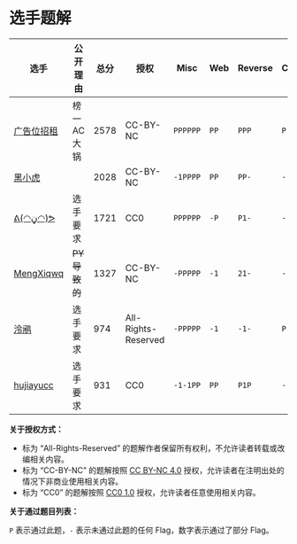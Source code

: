 # 选手题解

| 选手 | 公开理由 | 总分 | 授权 | Misc | Web | Reverse | Crypto |
| --- | --- | --- | --- | --- | --- | --- | --- |
| [广告位招租](70/) | 榜一AC大锅 | 2578 | CC-BY-NC | `PPPPPP` | `PP` | `PPP` | `P` |
| [黑小虎](5/) |  | 2028 | CC-BY-NC | `-1PPPP` | `PP` | `PP-` | `-` |
| [ᕕ\(◠ڼ◠\)ᕗ](24/) | 选手要求 | 1721 | CC0 | `PPPPPP` | `-P` | `P1-` | `-` |
| [MengXiqwq](7/) | ~~PY导致的~~ | 1327 | CC-BY-NC | `-PPPPP` | `-1` | `21-` | `-` |
| [泠鹇](19/) | 选手要求 | 974 | All-Rights-Reserved | `-PPPPP` | `-1` | `-1-` | `P` |
| [hujiayucc](63/) | 选手要求 | 931 | CC0 | `-1-1PP` | `PP` | `P1P` | `-` |

**关于授权方式：**

- 标为 “All-Rights-Reserved” 的题解作者保留所有权利，不允许读者转载或改编相关内容。
- 标为 “CC-BY-NC” 的题解按照 [CC BY-NC 4.0](https://creativecommons.org/licenses/by-nc/4.0/) 授权，允许读者在注明出处的情况下非商业使用相关内容。
- 标为 “CC0” 的题解按照 [CC0 1.0](https://creativecommons.org/publicdomain/zero/1.0/) 授权，允许读者任意使用相关内容。

**关于通过题目列表：**

`P` 表示通过此题，`-` 表示未通过此题的任何 Flag，数字表示通过了部分 Flag。